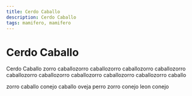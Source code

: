 ```yaml
---
title: Cerdo Caballo
description: Cerdo Caballo
tags: mamifero, mamifero
---
```


# Cerdo Caballo

Cerdo Caballo zorro caballozorro caballozorro caballozorro caballozorro caballozorro caballozorro caballozorro caballozorro caballozorro caballo

zorro caballo conejo caballo oveja perro zorro conejo leon conejo